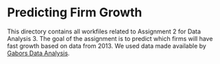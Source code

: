 # Predicting Firm Growth

This directory contains all workfiles related to Assignment 2 for Data Analysis 3. The goal of the assignment is to predict which firms will have fast growth based on data from 2013. We used data made available by [Gabors Data Analysis](https://osf.io/7epdj/).
